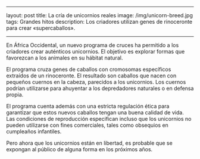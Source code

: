 
---
layout: post
title: La cría de unicornios reales
image: /img/unicorn-breed.jpg
tags: Grandes hitos
description: Los criadores utilizan genes de rinoceronte para crear «supercaballos».

---

En África Occidental, un nuevo programa de cruces ha permitido a los criadores crear auténticos unicornios. El objetivo es explorar formas que favorezcan a los animales en su hábitat natural.

El programa cruza genes de caballos con cromosomas específicos extraídos de un rinoceronte. El resultado son caballos que nacen con pequeños cuernos en la cabeza, parecidos a los unicornios. Los cuernos podrían utilizarse para ahuyentar a los depredadores naturales o en defensa propia.

El programa cuenta además con una estricta regulación ética para garantizar que estos nuevos caballos tengan una buena calidad de vida. Las condiciones de reproducción especifican incluso que los unicornios no pueden utilizarse con fines comerciales, tales como obsequios en cumpleaños infantiles.

Pero ahora que los unicornios están en libertad, es probable que se expongan al público de alguna forma en los próximos años.
